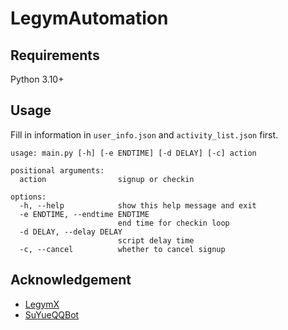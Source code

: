 # LegymAutomation

## Requirements

Python 3.10+

## Usage

Fill in information in `user_info.json` and `activity_list.json` first.

```
usage: main.py [-h] [-e ENDTIME] [-d DELAY] [-c] action

positional arguments:
  action                signup or checkin

options:
  -h, --help            show this help message and exit
  -e ENDTIME, --endtime ENDTIME
                        end time for checkin loop
  -d DELAY, --delay DELAY
                        script delay time
  -c, --cancel          whether to cancel signup
```

## Acknowledgement

- [LegymX](https://github.com/RealHurrison/LegymX)
- [SuYueQQBot](https://github.com/SuYueQiuLiang/SuYueQQBot)

